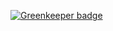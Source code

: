 [![Greenkeeper badge](https://badges.greenkeeper.io/Owain94/Owain.nl.svg)](https://greenkeeper.io/)

